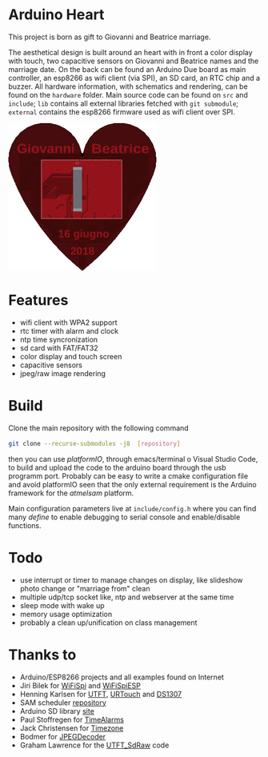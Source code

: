 # Arduino Heart

This project is born as gift to Giovanni and Beatrice marriage.

The aesthetical design is built around an heart with in front a color display with touch, two capacitive sensors on Giovanni and Beatrice names and the marriage date. On the back can be found an Arduino Due board as main controller, an esp8266 as wifi client (via SPI), an SD card, an RTC chip and a buzzer. All hardware information, with schematics and rendering, can be found on the `hardware` folder. Main source code can be found on `src` and `include`; `lib` contains all external libraries fetched with `git submodule`; `external` contains the esp8266 firmware used as wifi client over SPI.

![Image of Yaktocat](./hardware/pcb/heart1_small.png)

# Features

- wifi client with WPA2 support
- rtc timer with alarm and clock
- ntp time syncronization
- sd card with FAT/FAT32
- color display and touch screen
- capacitive sensors
- jpeg/raw image rendering

# Build

Clone the main repository with the following command

```bash
git clone --recurse-submodules -j8  [repository]
```

then you can use _platformIO_, through emacs/terminal o Visual Studio Code, to build and upload the code to the arduino board through the usb programm port. Probably can be easy to write a cmake configuration file and avoid platformIO seen that the only external requirement is the Arduino framework for the _atmelsam_ platform.

Main configuration parameters live at `include/config.h` where you can find many _define_ to enable debugging to serial console and enable/disable functions.

# Todo

- use interrupt or timer to manage changes on display, like slideshow photo change or "marriage from" clean
- multiple udp/tcp socket like, ntp and webserver at the same time
- sleep mode with wake up
- memory usage optimization
- probably a clean up/unification on class management

# Thanks to

- Arduino/ESP8266 projects and all examples found on Internet
- Jiri Bilek for [WiFiSpi](https://github.com/JiriBilek/WiFiSpi) and [WiFiSpiESP](https://github.com/JiriBilek/WiFiSpiESP)
- Henning Karlsen for [UTFT](http://rinkydinkelectronics.com/library.php?id=51), [URTouch](http://rinkydinkelectronics.com/library.php?id=92) and [DS1307](http://rinkydinkelectronics.com/library.php?id=34)
- SAM scheduler [repository](https://github.com/arduino-libraries/Scheduler)
- Arduino SD library [site](http://www.arduino.cc/en/Reference/SD)
- Paul Stoffregen for [TimeAlarms](https://github.com/PaulStoffregen/TimeAlarms)
- Jack Christensen for [Timezone](https://github.com/JChristensen/Timezone)
- Bodmer for [JPEGDecoder](https://github.com/Bodmer/JPEGDecoder)
- Graham Lawrence for the [UTFT_SdRaw](https://github.com/ghlawrence2000/UTFT_SdRaw) code
